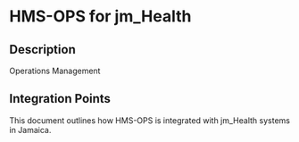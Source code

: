 # HMS-OPS for jm_Health

## Description

Operations Management

## Integration Points

This document outlines how HMS-OPS is integrated with jm_Health systems in Jamaica.
